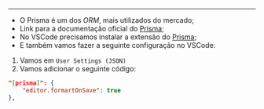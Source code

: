 ___
- O Prisma é um dos *ORM*, mais utilizados do mercado;
- Link para a documentação oficial do [Prisma](https://www.prisma.io/);
- No VSCode precisamos instalar a extensão do [Prisma](https://marketplace.visualstudio.com/items?itemName=Prisma.prisma);
- E também vamos fazer a seguinte configuração no VSCode:
1. Vamos em `User Settings (JSON)`
2. Vamos adicionar o seguinte código:
```json
"[prisma]": {
	"editor.formartOnSave": true
},
```